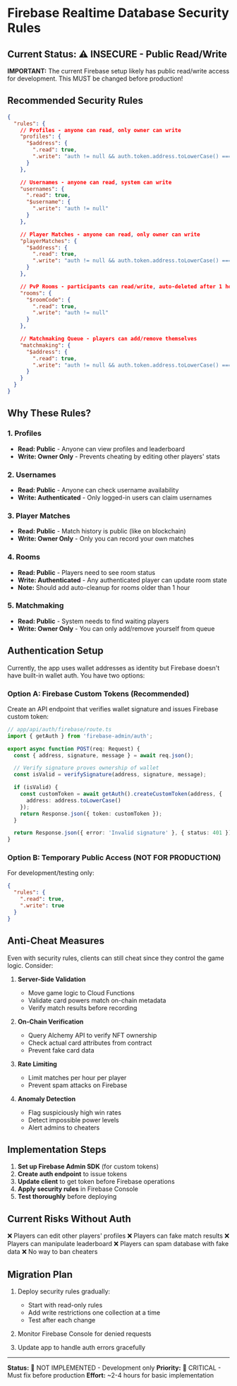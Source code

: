 # Firebase Realtime Database Security Rules

## Current Status: ⚠️ INSECURE - Public Read/Write

**IMPORTANT:** The current Firebase setup likely has public read/write access for development. This MUST be changed before production!

## Recommended Security Rules

```json
{
  "rules": {
    // Profiles - anyone can read, only owner can write
    "profiles": {
      "$address": {
        ".read": true,
        ".write": "auth != null && auth.token.address.toLowerCase() === $address.toLowerCase()"
      }
    },

    // Usernames - anyone can read, system can write
    "usernames": {
      ".read": true,
      "$username": {
        ".write": "auth != null"
      }
    },

    // Player Matches - anyone can read, only owner can write
    "playerMatches": {
      "$address": {
        ".read": true,
        ".write": "auth != null && auth.token.address.toLowerCase() === $address.toLowerCase()"
      }
    },

    // PvP Rooms - participants can read/write, auto-deleted after 1 hour
    "rooms": {
      "$roomCode": {
        ".read": true,
        ".write": "auth != null"
      }
    },

    // Matchmaking Queue - players can add/remove themselves
    "matchmaking": {
      "$address": {
        ".read": true,
        ".write": "auth != null && auth.token.address.toLowerCase() === $address.toLowerCase()"
      }
    }
  }
}
```

## Why These Rules?

### 1. Profiles
- **Read: Public** - Anyone can view profiles and leaderboard
- **Write: Owner Only** - Prevents cheating by editing other players' stats

### 2. Usernames
- **Read: Public** - Anyone can check username availability
- **Write: Authenticated** - Only logged-in users can claim usernames

### 3. Player Matches
- **Read: Public** - Match history is public (like on blockchain)
- **Write: Owner Only** - Only you can record your own matches

### 4. Rooms
- **Read: Public** - Players need to see room status
- **Write: Authenticated** - Any authenticated player can update room state
- **Note:** Should add auto-cleanup for rooms older than 1 hour

### 5. Matchmaking
- **Read: Public** - System needs to find waiting players
- **Write: Owner Only** - You can only add/remove yourself from queue

## Authentication Setup

Currently, the app uses wallet addresses as identity but Firebase doesn't have built-in wallet auth. You have two options:

### Option A: Firebase Custom Tokens (Recommended)
Create an API endpoint that verifies wallet signature and issues Firebase custom token:

```typescript
// app/api/auth/firebase/route.ts
import { getAuth } from 'firebase-admin/auth';

export async function POST(req: Request) {
  const { address, signature, message } = await req.json();

  // Verify signature proves ownership of wallet
  const isValid = verifySignature(address, signature, message);

  if (isValid) {
    const customToken = await getAuth().createCustomToken(address, {
      address: address.toLowerCase()
    });
    return Response.json({ token: customToken });
  }

  return Response.json({ error: 'Invalid signature' }, { status: 401 });
}
```

### Option B: Temporary Public Access (NOT FOR PRODUCTION)
For development/testing only:

```json
{
  "rules": {
    ".read": true,
    ".write": true
  }
}
```

## Anti-Cheat Measures

Even with security rules, clients can still cheat since they control the game logic. Consider:

1. **Server-Side Validation**
   - Move game logic to Cloud Functions
   - Validate card powers match on-chain metadata
   - Verify match results before recording

2. **On-Chain Verification**
   - Query Alchemy API to verify NFT ownership
   - Check actual card attributes from contract
   - Prevent fake card data

3. **Rate Limiting**
   - Limit matches per hour per player
   - Prevent spam attacks on Firebase

4. **Anomaly Detection**
   - Flag suspiciously high win rates
   - Detect impossible power levels
   - Alert admins to cheaters

## Implementation Steps

1. **Set up Firebase Admin SDK** (for custom tokens)
2. **Create auth endpoint** to issue tokens
3. **Update client** to get token before Firebase operations
4. **Apply security rules** in Firebase Console
5. **Test thoroughly** before deploying

## Current Risks Without Auth

❌ Players can edit other players' profiles
❌ Players can fake match results
❌ Players can manipulate leaderboard
❌ Players can spam database with fake data
❌ No way to ban cheaters

## Migration Plan

1. Deploy security rules gradually:
   - Start with read-only rules
   - Add write restrictions one collection at a time
   - Test after each change

2. Monitor Firebase Console for denied requests

3. Update app to handle auth errors gracefully

---

**Status:** 🔴 NOT IMPLEMENTED - Development only
**Priority:** 🚨 CRITICAL - Must fix before production
**Effort:** ~2-4 hours for basic implementation
